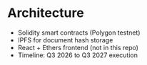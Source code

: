 # Architecture

- Solidity smart contracts (Polygon testnet)
- IPFS for document hash storage
- React + Ethers frontend (not in this repo)
- Timeline: Q3 2026 to Q3 2027 execution
